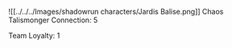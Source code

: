 
![[../../../Images/shadowrun characters/Jardis Balise.png]]
Chaos Talismonger
Connection: 5

Team Loyalty: 1